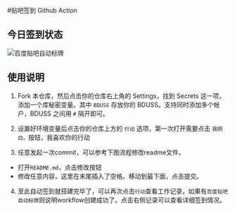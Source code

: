 #贴吧签到 Github Action

## 今日签到状态

![百度贴吧自动标牌](https://github.com/gwtak/TieBaSign/workflows/Baidu%20Tieba%20Auto%20Sign/badge.svg)

## 使用说明

1. Fork 本仓库，然后点击你的仓库右上角的 Settings，找到 Secrets 这一项，添加一个库秘密变量。其中 `BDUSS` 存放你的 BDUSS。支持同时添加多个帐户，BDUSS 之间用 `#` 隔开即可。

2. 设置好环境变量后点击你的仓库上方的 `行动` 选项，第一次打开需要点击 `我明白。`按钮，我喜欢你的行动

3. 任意发起一次commit，可以参考下图流程修改readme文件。

- 打开`README.md`，点击修改按钮
- 修改任意内容，这里在末尾插入了空格。移动到最下面，点击提交。

4. 至此自动签到就搭建完毕了，可以再次点击`行动`查看工作记录，如果有`百度贴吧自动标牌`则说明workflow创建成功了。点击右侧记录可以查看详细签到情况。


